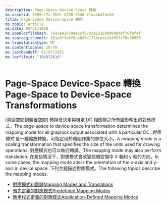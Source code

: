 ```yaml
---
description: Page-Space Device-Space 轉換
ms.assetid: 5505cf7a-7b9c-4728-934d-7faa4bdfde30
title: Page-Space Device-Space 轉換
ms.topic: article
ms.date: 05/31/2018
ms.openlocfilehash: 7641a020504e5cf8731a6216d0d04bdef76f8f4f
ms.sourcegitcommit: 831e8f3db78ab820e1710cede244553c70e50500
ms.translationtype: MT
ms.contentlocale: zh-TW
ms.lasthandoff: 01/07/2021
ms.locfileid: "104972616"
---
```

# <a name="page-space-to-device-space-transformations"></a><span data-ttu-id="36be9-103">Page-Space Device-Space 轉換</span><span class="sxs-lookup"><span data-stu-id="36be9-103">Page-Space to Device-Space Transformations</span></span>

<span data-ttu-id="36be9-104">[頁面空間到裝置空間] 轉換會決定與特定 DC 相關聯之所有圖形輸出的對應模式。</span><span class="sxs-lookup"><span data-stu-id="36be9-104">The page-space to device-space transformation determines the mapping mode for all graphics output associated with a particular DC.</span></span> <span data-ttu-id="36be9-105">*對應模式* 是一種縮放轉換，可指定用於繪圖作業的單位大小。</span><span class="sxs-lookup"><span data-stu-id="36be9-105">A *mapping mode* is a scaling transformation that specifies the size of the units used for drawing operations.</span></span> <span data-ttu-id="36be9-106">對應模式也可以執行轉譯。</span><span class="sxs-lookup"><span data-stu-id="36be9-106">The mapping mode may also perform translation.</span></span> <span data-ttu-id="36be9-107">在某些情況下，對應模式會改變設備空間中 X 軸和 y 軸的方向。</span><span class="sxs-lookup"><span data-stu-id="36be9-107">In some cases, the mapping mode alters the orientation of the x-axis and y-axis in device space.</span></span> <span data-ttu-id="36be9-108">下列主題描述對應模式。</span><span class="sxs-lookup"><span data-stu-id="36be9-108">The following topics describe the mapping modes.</span></span>

-   [<span data-ttu-id="36be9-109">對應模式和翻譯</span><span class="sxs-lookup"><span data-stu-id="36be9-109">Mapping Modes and Translations</span></span>](mapping-modes-and-translations.md)
-   [<span data-ttu-id="36be9-110">預先定義的對應模式</span><span class="sxs-lookup"><span data-stu-id="36be9-110">Predefined Mapping Modes</span></span>](predefined-mapping-modes.md)
-   [<span data-ttu-id="36be9-111">應用程式定義的對應模式</span><span class="sxs-lookup"><span data-stu-id="36be9-111">Application-Defined Mapping Modes</span></span>](application-defined-mapping-modes.md)

 

 



